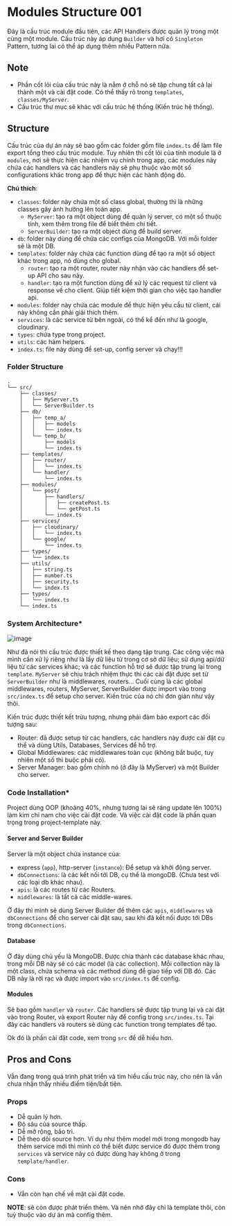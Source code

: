 # Modules Structure 001

Đây là cấu trúc module đầu tiên, các API Handlers được quản lý trong một cùng một module. Cấu trúc này áp dụng `Builder` và hơi có `Singleton` Pattern, tương lai có thể áp dụng thêm nhiều Pattern nữa.

## Note
- Phần cốt lõi của cấu trúc này là nằm ở chỗ nó sẽ tập chung tất cả lại thành một và cài đặt code. Có thể thấy rõ trong `templates`, `classes/MyServer`.
- Cấu trúc thư mục sẽ khác với cấu trúc hệ thống (Kiến trúc hệ thống).

## Structure
Cấu trúc của dự án này sẽ bao gồm các folder gồm file `index.ts` để làm file export tổng theo cấu trúc module. Tuy nhiên thì cốt lõi của tính module là ở `modules`, nơi sẽ thực hiện các nhiệm vụ chính trong app, các modules này chứa các handlers và các handlers này sẽ phụ thuộc vào một số configurations khác trong app để thực hiện các hành động đó.

__Chú thích__:
- `classes`: folder này chứa một số class global, thường thì là những classes gây ảnh hưởng lên toàn app.
  - `MyServer`: tạo ra một object dùng để quản lý server, có một số thuộc tính, xem thêm trong file để biết thêm chi tiết.
  - `ServerBuilder`: tạo ra một object dùng để build server.
- `db`: folder này dùng để chứa các configs của MongoDB. Với mỗi folder sẽ là một DB.
- `templates`: folder này chứa các function dùng để tạo ra một số object khác trong app, nó dùng cho global.
  - `router`: tạo ra một router, router này nhận vào các handlers để set-up API cho sau này.
  - `handler`: tạo ra một function dùng để xử lý các request từ client và response về cho client. Giúp tiết kiệm thời gian cho việc tạo handler api.
- `modules`: folder này chứa các module để thực hiện yêu cầu từ client, cái này không cần phải giải thích thêm.
- `services`: là các service từ bên ngoài, có thể kể đến như là google, cloudinary.
- `types`: chứa type trong project.
- `utils`: các hàm helpers.
- `index.ts`: file này dùng để set-up, config server và chạy!!!

### Folder Structure
```
.
└── src/
    ├── classes/
    │   ├── MyServer.ts
    │   └── ServerBuilder.ts
    ├── db/
    │   ├── temp_a/
    │   │   ├── models
    │   │   └── index.ts
    │   └── temp_b/
    │       ├── models
    │       └── index.ts
    ├── templates/
    │   ├── router/
    │   │   └── index.ts
    │   └── handler/
    │       └── index.ts
    ├── modules/
    │   └── post/
    │       ├── handlers/
    │       │   ├── createPost.ts
    │       │   └── getPost.ts
    │       └── index.ts
    ├── services/
    │   ├── cloudinary/
    │   │   └── index.ts
    │   └── google/
    │       └── index.ts
    ├── types/
    │   └── index.ts
    ├── utils/
    │   ├── string.ts
    │   ├── number.ts
    │   ├── security.ts
    │   └── index.ts
    ├── types/
    │   └── index.ts
    └── index.ts
```

### System Architecture*
![image](https://github.com/NguyenAnhTuan1912/node-project-structures/assets/86825061/c752cbe6-ace9-4a13-ba51-212b4a6beec8)

Như đã nói thì cấu trúc được thiết kế theo dạng tập trung. Các công việc mà mình cần xử lý riêng như là lấy dữ liệu từ trong cơ sở dữ liệu; sử dụng api/dữ liệu từ các services khác; và các function hỗ trợ sẽ được tập trung lại trong `template`. `MyServer` sẽ chịu trách nhiệm thực thi các cài đặt được set từ `ServerBuilder` như là middlewares, routers... Cuối cùng là các global middlewares, routers, MyServer, ServerBuilder được import vào trong `src/index.ts` để setup cho server. Kiến trúc của nó chỉ đơn giản như vậy thôi.

Kiến trúc được thiết kết trừu tượng, nhưng phải đảm bảo export các đối tượng sau:
- Router: đã được setup từ các handlers, các handlers này được cài đặt cụ thể và dùng Utils, Databases, Services để hỗ trợ.
- Global Middlewares: các middlewares toàn cục (không bắt buộc, tuy nhiên một số thì buộc phải có).
- Server Manager: bao gồm chính nó (ở đây là MyServer) và một Builder cho server.

### Code Installation*
Project dùng OOP (khoảng 40%, nhưng tương lai sẽ ráng update lên 100%) làm kim chỉ nam cho việc cài đặt code. Và việc cài đặt code là phần quan trọng trong project-template này.

#### Server and Server Builder
Server là một object chứa instance của:
- express (`app`), http-server (`instance`): Để setup và khởi động server.
- `dbConnections`: là các kết nối tới DB, cụ thể là mongoDB. (Chưa test với các loại db khác nhau).
- `apis`: là các routes từ các Routers.
- `middlewares`: là tất cả các middle-wares.

Ở đây thì mình sẽ dùng Server Builder để thêm các `apis`, `middlewares` và `dbConnections` để cho server cài đặt sau, sau khi đã kết nối được tới DBs trong `dbConnections`.

#### Database
Ở đây dùng chủ yếu là MongoDB. Được chia thành các database khác nhau, trong mỗi DB này sẽ có các model (là các collection). Mỗi collection này là một class, chứa schema và các method dùng để giao tiếp với DB đó. Các DB này là rời rạc và được import vào `src/index.ts` để config.

#### Modules
Sẽ bao gồm `handler` và `router`. Các handlers sẽ được tập trung lại và cài đặt vào trong Router, và export Router này để config trong `src/index.ts`. Tại đây các handlers và routers sẽ dùng các function trong templates để tạo.

Ok đó là phần cài đặt code, xem trong `src` để dễ hiểu hơn.

## Pros and Cons
Vẫn đang trong quá trình phát triển và tìm hiểu cấu trúc này, cho nên là vẫn chưa nhận thấy nhiều điểm tiện/bất tiện.
### Props
- Dễ quản lý hơn.
- Độ sâu của source thấp.
- Dễ mở rộng, bảo trì.
- Dễ theo dõi source hơn. Ví dụ như thêm model mới trong mongodb hay thêm service mới thì mình có thể biết được service đó được thêm trong `services` và service này có được dùng hay không ở trong `template/handler`.

### Cons
- Vẫn còn hạn chế về mặt cài đặt code.

__NOTE__: sẽ còn được phát triển thêm. Và nên nhớ đây chỉ là template thôi, còn tuỳ thuộc vào dự án mà config thêm.
